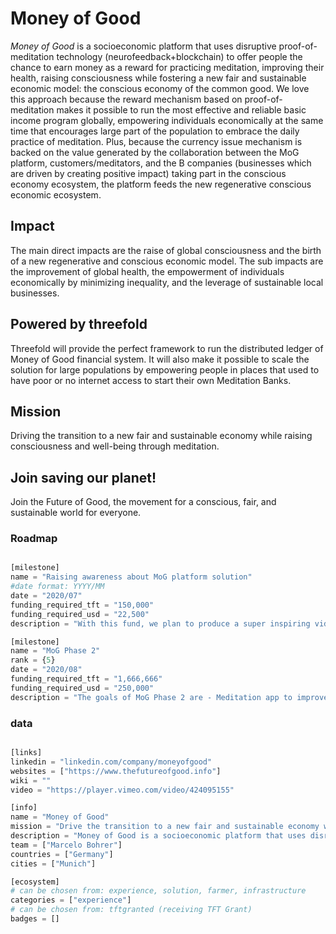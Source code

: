 # Money of Good

*Money of Good* is a socioeconomic platform that uses disruptive proof-of-meditation technology (neurofeedback+blockchain) to offer people the chance to earn money as a reward for practicing meditation, improving their health, raising consciousness while fostering a new fair and sustainable economic model: the conscious economy of the common good. We love this approach because the reward mechanism based on proof-of-meditation makes it possible to run the most effective and reliable basic income program globally, empowering individuals economically at the same time that encourages large part of the population to embrace the daily practice of meditation. Plus, because the currency issue mechanism is backed on the value generated by the collaboration between the MoG platform, customers/meditators, and the B companies (businesses which are driven by creating positive impact) taking part in the conscious economy ecosystem, the platform feeds the new regenerative conscious economic ecosystem.

## Impact

The main direct impacts are the raise of global consciousness and the birth of a new regenerative and conscious economic model. The sub impacts are the improvement of global health, the empowerment of individuals economically by minimizing inequality, and the leverage of sustainable local businesses.

## Powered by threefold

Threefold will provide the perfect framework to run the distributed ledger of Money of Good financial system. It will also make it possible to scale the solution for large populations by empowering people in places that used to have poor or no internet access to start their own Meditation Banks.

## Mission

Driving the transition to a new fair and sustainable economy while raising consciousness and well-being through meditation.

 ## Join saving our planet!
 
Join the Future of Good, the movement for a conscious, fair, and sustainable world for everyone.



### Roadmap

```python

[milestone]
name = "Raising awareness about MoG platform solution"
#date format: YYYY/MM 
date = "2020/07"
funding_required_tft = "150,000"
funding_required_usd = "22,500"
description = "With this fund, we plan to produce a super inspiring video that presents how the platform works and how positive its impact will be when launched. This promotional video will serve to raise awareness, expand the community, and gather more partners."

[milestone]
name = "MoG Phase 2"
rank = {5}
date = "2020/08"
funding_required_tft = "1,666,666"
funding_required_usd = "250,000"
description = "The goals of MoG Phase 2 are - Meditation app to improve the calibration of the neurofeedback system and gamification of the app. Banking app to implement the basic banking operations plus the sharing and donating features. System integration to improve and automate the accounting of the Good credits scored by the meditation app with users accounts on Cyclos. Operational website to implement the registration and account management system on the website. Build new partnerships and grow the commercial network, establishing a commercial partnership with 10 B-Corps for creating a credit reserve of 500 thousand USD for the issue of Goods. Hardware acquisition, purchase of 80 Muse neuro-sensors and 80 basic smartphones. Support the implementation of 20 Meditation Banks."

```

### data

```python

[links]
linkedin = "linkedin.com/company/moneyofgood"
websites = ["https://www.thefutureofgood.info"]
wiki = ""
video = "https://player.vimeo.com/video/424095155"

[info]
name = "Money of Good"
mission = "Drive the transition to a new fair and sustainable economy while raising consciousness and well-being through meditation."
description = "Money of Good is a socioeconomic platform that uses disruptive proof-of-meditation technology (neurofeedback+blockchain) to offer people the chance to earn money as a reward for practicing meditation, improving their health, raising consciousness while fostering a new fair and sustainable economic model: the conscious economy of the common good. We love this approach because the reward mechanism based on proof-of-meditation makes it possible to run the most effective and reliable basic income program globally, empowering individuals economically at the same time that encourages large part of the population to embrace the daily practice of meditation. Plus, because the currency issue mechanism is backed on the value generated by the collaboration between the MoG platform, customers/meditators, and the B* companies taking part in the conscious economy ecosystem, the platform feeds the new regenerative conscious economic ecosystem. B* (B-Corps: businesses which are driven by creating positive impact)"
team = ["Marcelo Bohrer"]
countries = ["Germany"]
cities = ["Munich"]

[ecosystem]
# can be chosen from: experience, solution, farmer, infrastructure
categories = ["experience"]
# can be chosen from: tftgranted (receiving TFT Grant)
badges = []

```
